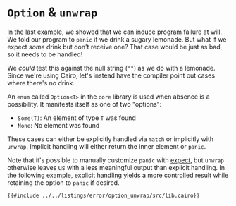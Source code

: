 # `Option` & `unwrap`

In the last example, we showed that we can induce program failure at will.
We told our program to `panic` if we drink a sugary lemonade.
But what if we expect _some_ drink but don't receive one?
That case would be just as bad, so it needs to be handled!

We _could_ test this against the null string (`""`) as we do with a lemonade.
Since we're using Cairo, let's instead have the compiler point out cases
where there's no drink.

An `enum` called `Option<T>` in the `core` library is used when absence is a
possibility. It manifests itself as one of two "options":

- `Some(T)`: An element of type `T` was found
- `None`: No element was found

These cases can either be explicitly handled via `match` or implicitly with
`unwrap`. Implicit handling will either return the inner element or `panic`.

Note that it's possible to manually customize `panic` with [expect][expect],
but `unwrap` otherwise leaves us with a less meaningful output than explicit
handling. In the following example, explicit handling yields a more
controlled result while retaining the option to `panic` if desired.

```cairo,editable
{{#include ../../listings/error/option_unwrap/src/lib.cairo}}
```

[expect]: https://docs.cairo-lang.org/core/core-option-OptionTrait.html#expect
